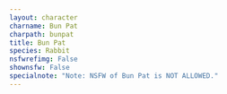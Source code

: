```yaml
---
layout: character
charname: Bun Pat
charpath: bunpat
title: Bun Pat
species: Rabbit
nsfwrefimg: False
shownsfw: False
specialnote: "Note: NSFW of Bun Pat is NOT ALLOWED."
---
```


